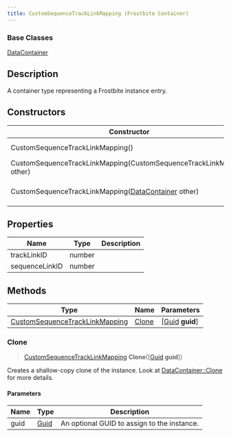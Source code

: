 ```yaml
---
title: CustomSequenceTrackLinkMapping (Frostbite Container)
---
```

### Base Classes

[DataContainer](/vext/ref/cls/shr/datacontainer)

## Description

A container type representing a Frostbite instance entry.

## Constructors

| Constructor                                                                               | Description                                                                                                                                         |
| ----------------------------------------------------------------------------------------- | --------------------------------------------------------------------------------------------------------------------------------------------------- |
| CustomSequenceTrackLinkMapping()                                                          | Create a new instance of this container type.                                                                                                       |
| CustomSequenceTrackLinkMapping(CustomSequenceTrackLinkMapping other)                      | Create a reference copy of an instance of the same type.                                                                                            |
| CustomSequenceTrackLinkMapping([DataContainer](/vext/ref/cls/shr/datacontainer) other) | Upcast an instance of type [DataContainer](/vext/ref/cls/shr/datacontainer) to [CustomSequenceTrackLinkMapping](CustomSequenceTrackLinkMapping). |

## Properties

| Name           | Type   | Description |
| -------------- | ------ | ----------- |
| trackLinkID    | number |             |
| sequenceLinkID | number |             |

## Methods

| Type                                                             | Name            | Parameters                                     |
| ---------------------------------------------------------------- | --------------- | ---------------------------------------------- |
| [CustomSequenceTrackLinkMapping](CustomSequenceTrackLinkMapping) | [Clone](#clone) | \[[Guid](/vext/ref/cls/shr/guid) **guid**\] |

### Clone

> [CustomSequenceTrackLinkMapping](CustomSequenceTrackLinkMapping) **Clone**(\[[Guid](/vext/ref/cls/shr/guid) **guid**\])

Creates a shallow-copy clone of the instance. Look at [DataContainer::Clone](/vext/ref/cls/shr/datacontainer#clone) for more details.

#### Parameters

| Name | Type         | Description                                 |
| ---- | ------------ | ------------------------------------------- |
| guid | [Guid](Guid) | An optional GUID to assign to the instance. |
